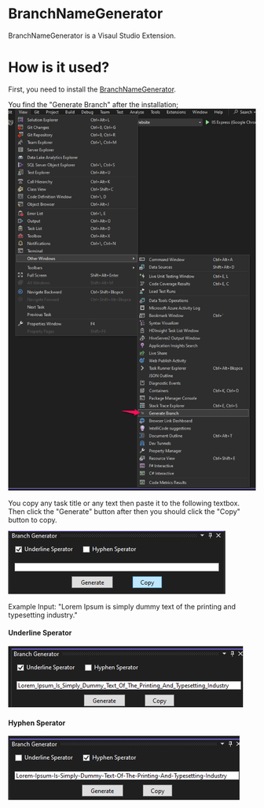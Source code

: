 # BranchNameGenerator
BranchNameGenerator is a Visaul Studio Extension.

# How is it used?
First, you need to install the [BranchNameGenerator](https://marketplace.visualstudio.com/items?itemName=BranchNameGenerator.SGBranchNameGenerator).

You find the "Generate Branch" after the installation;
![image1](docs/screen1.png)

You copy any task title or any text then paste it to the following textbox. Then click the "Generate" button after then you should click the "Copy" button to copy.

![image2](docs/screen2.png)


Example Input: "Lorem Ipsum is simply dummy text of the printing and typesetting industry."

#### Underline Sperator
![image3](docs/screen3.png)

#### Hyphen Sperator
![image4](docs/screen4.png)